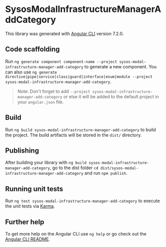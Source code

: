# SysosModalInfrastructureManagerAddCategory

This library was generated with [Angular CLI](https://github.com/angular/angular-cli) version 7.2.0.

## Code scaffolding

Run `ng generate component component-name --project sysos-modal-infrastructure-manager-add-category` to generate a new component. You can also use `ng generate directive|pipe|service|class|guard|interface|enum|module --project sysos-modal-infrastructure-manager-add-category`.
> Note: Don't forget to add `--project sysos-modal-infrastructure-manager-add-category` or else it will be added to the default project in your `angular.json` file. 

## Build

Run `ng build sysos-modal-infrastructure-manager-add-category` to build the project. The build artifacts will be stored in the `dist/` directory.

## Publishing

After building your library with `ng build sysos-modal-infrastructure-manager-add-category`, go to the dist folder `cd dist/sysos-modal-infrastructure-manager-add-category` and run `npm publish`.

## Running unit tests

Run `ng test sysos-modal-infrastructure-manager-add-category` to execute the unit tests via [Karma](https://karma-runner.github.io).

## Further help

To get more help on the Angular CLI use `ng help` or go check out the [Angular CLI README](https://github.com/angular/angular-cli/blob/master/README.md).
